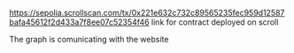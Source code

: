 https://sepolia.scrollscan.com/tx/0x221e632c732c89565235fec959d12587bafa45612f2d433a7f8ee07c52354f46
link for contract deployed on scroll

The graph is comunicating with the website 

